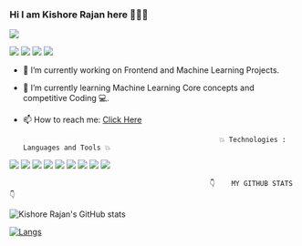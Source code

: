 ###                                 Hi I am Kishore Rajan here 🙋‍♂️👋

![](https://komarev.com/ghpvc/?username=kishorerajan810&color=0000ff&&label=PROFILE+VIEWS) <p>
 <a href="https://www.linkedin.com/in/kishore-rajan-8117a21a5/"> <img src="https://img.shields.io/badge/LinkedIn-0077B5?style=for-the-badge&logo=linkedin&logoColor=white&style=flat-square)"></a>
<a href="https://www.youtube.com/channel/UCOQH3h2E8BRLKaELefMTPQA"> <img src="https://badges.aleen42.com/src/youtube.svg"></a>
<a href="https://www.instagram.com/kishorerajan_08/"> <img src="https://badges.aleen42.com/src/instagram.svg"></a>
<a href="https://stackoverflow.com/users/15824133/kishorerajan810?tab=profile"> <img src="https://badges.aleen42.com/src/stackoverflow.svg"></a>
</p>

- 🔭 I’m currently working on Frontend and Machine Learning Projects.
- 🌱 I’m currently learning Machine Learning Core concepts and competitive Coding 💻.
- 📫 How to reach me:  [Click Here](https://www.linkedin.com/in/kishore-rajan-8117a21a5/)
 

                                                         
                                                      💥 Technologies : Languages and Tools 💥
                                                
                                                      
<p>
<img src="https://camo.githubusercontent.com/66827c53581cfee18c55618697d74a3c6167932d3c1980fba2019ef7a3e553b0/68747470733a2f2f696d672e736869656c64732e696f2f62616467652f2d507974686f6e2d626c61636b3f7374796c653d666c61742d737175617265266c6f676f3d507974686f6e">
<img src="https://camo.githubusercontent.com/cf1a0ef083a2372d7f66b4691d5d25bfd8c098f42871e8da90edb1f32ed187c4/68747470733a2f2f696d672e736869656c64732e696f2f62616467652f2d4a6176615363726970742d626c61636b3f7374796c653d666c61742d737175617265266c6f676f3d6a617661736372697074">
<img src="https://camo.githubusercontent.com/0c3a16a22ae058cfe38a06dc9ea16404cf006409262f547c9ccfa3ec8b30f71e/68747470733a2f2f696d672e736869656c64732e696f2f62616467652f2d48544d4c352d4533344632363f7374796c653d666c61742d737175617265266c6f676f3d68746d6c35266c6f676f436f6c6f723d7768697465">
<img src="https://camo.githubusercontent.com/2435c2a64789b8a71c701a1a593b4a6e6869789bfb0626e515dc2a6b6dffa6c5/68747470733a2f2f696d672e736869656c64732e696f2f62616467652f2d435353332d3135373242363f7374796c653d666c61742d737175617265266c6f676f3d63737333">
<img src="https://camo.githubusercontent.com/e56d586bf373ad33a4e8c7101246d54d5edc0fb52b87d309b899ce4818bd6086/68747470733a2f2f696d672e736869656c64732e696f2f62616467652f2d426f6f7473747261702d3536334437433f7374796c653d666c61742d737175617265266c6f676f3d626f6f747374726170">
<img src="https://camo.githubusercontent.com/137a7a0f28f9e326bcc81a5a0bd853c86435143774c15642d827a5788e778667/68747470733a2f2f696d672e736869656c64732e696f2f62616467652f2d52656163742d626c61636b3f7374796c653d666c61742d737175617265266c6f676f3d7265616374">
<img src="https://camo.githubusercontent.com/1a085b81c0ac63ef70d22ee1a67560c1bdd5c42038ba20d129d89e7de5603953/68747470733a2f2f696d672e736869656c64732e696f2f62616467652f2d4d7953514c2d626c61636b3f7374796c653d666c61742d737175617265266c6f676f3d6d7973716c">
<img src="https://camo.githubusercontent.com/85dc47a56a4e73ae7b6e64b3b4416785497e74219ae179ae8faaaca10d5a78d9/68747470733a2f2f696d672e736869656c64732e696f2f62616467652f2d4769744875622d3138313731373f7374796c653d666c61742d737175617265266c6f676f3d676974687562">
<img src="https://camo.githubusercontent.com/28d844544b515f2f83a33f7a0dba0b338b152e9fc387007a7667efd8f3aa62eb/68747470733a2f2f696d672e736869656c64732e696f2f62616467652f2d5653253230436f64652d3030374143433f7374796c653d666c61742d737175617265266c6f676f3d76697375616c2d73747564696f2d636f6465">
</p>


                                                     👇    MY GITHUB STATS     👇


  ![Kishore Rajan's GitHub stats](https://github-readme-stats.vercel.app/api?username=kishorerajan810&hide=contribs,issues&&show_icons=true&title_color=ffffff&icon_color=bb2acf&text_color=daf7dc&bg_color=0000ff)
 

[![Langs](https://github-readme-stats.vercel.app/api/langs/?username=kishorerajan810&layout=compact&title_color=ffffff&icon_color=bb2acf&text_color=daf7dc&bg_color=0000ff)](https://github.com/kishorerajan810/github-readme-stats)

